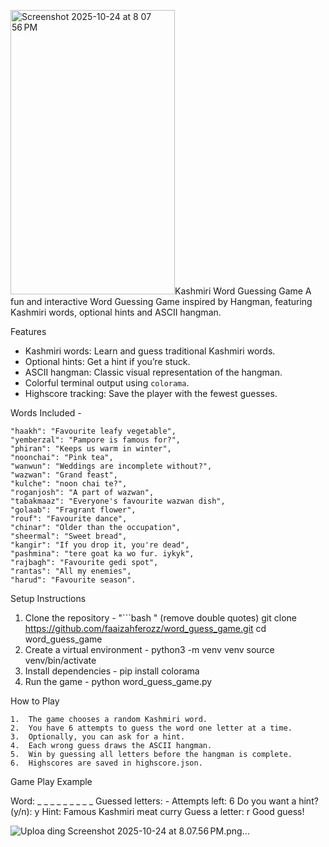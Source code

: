 <img width="263" height="455" alt="Screenshot 2025-10-24 at 8 07 56 PM" src="https://github.com/user-attachments/assets/3d97ca18-83a6-4b2c-ad16-22e3ef33e437" />Kashmiri Word Guessing Game 
A fun and interactive Word Guessing Game inspired by Hangman, featuring Kashmiri words, optional hints and ASCII hangman.  

Features
- Kashmiri words: Learn and guess traditional Kashmiri words.  
- Optional hints: Get a hint if you’re stuck.  
- ASCII hangman: Classic visual representation of the hangman.  
- Colorful terminal output using `colorama`.  
- Highscore tracking: Save the player with the fewest guesses. 

Words Included -

    "haakh": "Favourite leafy vegetable",
    "yemberzal": "Pampore is famous for?",
    "phiran": "Keeps us warm in winter",
    "noonchai": "Pink tea",
    "wanwun": "Weddings are incomplete without?",
    "wazwan": "Grand feast",
    "kulche": "noon chai te?",
    "roganjosh": "A part of wazwan",
    "tabakmaaz": "Everyone's favourite wazwan dish",
    "golaab": "Fragrant flower",
    "rouf": "Favourite dance",
    "chinar": "Older than the occupation",
    "sheermal": "Sweet bread",
    "kangir": "If you drop it, you're dead",
    "pashmina": "tere goat ka wo fur. iykyk",
    "rajbagh": "Favourite gedi spot",
    "rantas": "All my enemies",
    "harud": "Favourite season".

Setup Instructions

1. Clone the repository -
  "```bash " (remove double quotes)
  git clone https://github.com/faaizahferozz/word_guess_game.git
  cd word_guess_game
2. Create a virtual environment -
  python3 -m venv venv
  source venv/bin/activate
3. Install dependencies -
  pip install colorama
4. Run the game -
  python word_guess_game.py



How to Play

	1.	The game chooses a random Kashmiri word.
	2.	You have 6 attempts to guess the word one letter at a time.
	3.	Optionally, you can ask for a hint.
	4.	Each wrong guess draws the ASCII hangman.
	5.	Win by guessing all letters before the hangman is complete.
	6.	Highscores are saved in highscore.json.

Game Play Example 

Word: _ _ _ _ _ _ _ _ _
Guessed letters: -
Attempts left: 6
Do you want a hint? (y/n): y
Hint: Famous Kashmiri meat curry
Guess a letter: r
Good guess!
    
![Uploa<img width="263" height="455" alt="Screenshot 2025-10-24 at 8 08 09 PM" src="https://github.com/user-attachments/assets/a6587625-82ee-48e2-8ab6-b55278f6adf6" />
ding Screenshot 2025-10-24 at 8.07.56 PM.png…]()

    

